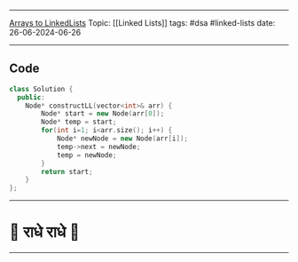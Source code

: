 
---
[Arrays to LinkedLists](https://www.geeksforgeeks.org/problems/introduction-to-linked-list/1?utm_source=youtube&utm_medium=collab_striver_ytdescription&utm_campaign=introduction-to-linked-list)
Topic: [[Linked Lists]]
tags: #dsa #linked-lists 
date: 26-06-2024-06-26

---

## Code 

```cpp
class Solution {
  public:
    Node* constructLL(vector<int>& arr) {
        Node* start = new Node(arr[0]);
        Node* temp = start;
        for(int i=1; i<arr.size(); i++) {
            Node* newNode = new Node(arr[i]);
            temp->next = newNode;
            temp = newNode;
        }
        return start;
    }
};
```

---
# 🦚 राधे राधे 🦚
---
